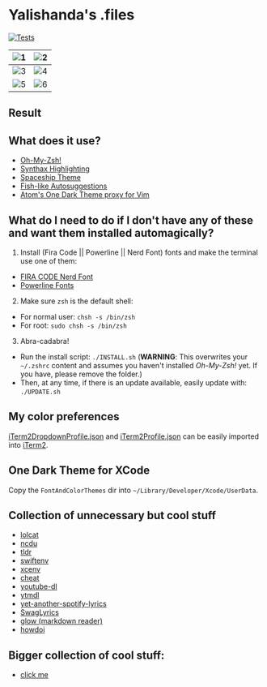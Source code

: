 # Yalishanda's .files

[![Tests](https://github.com/allexks/dotfiles/actions/workflows/tests.yml/badge.svg)](https://github.com/allexks/dotfiles/actions/workflows/tests.yml)

| ![1](screenshots/1.png) | ![2](screenshots/2.png) |
|---------|-------------|
| ![3](screenshots/3.png) | ![4](screenshots/4.png) |
| ![5](screenshots/5.png) | ![6](screenshots/6.png) |

## Result



## What does it use?
- [Oh-My-Zsh!](https://github.com/robbyrussell/oh-my-zsh)
- [Synthax Highlighting](https://github.com/zsh-users/zsh-syntax-highlighting)
- [Spaceship Theme](https://github.com/denysdovhan/spaceship-prompt)
- [Fish-like Autosuggestions](https://github.com/zsh-users/zsh-autosuggestions)
- [Atom's One Dark Theme proxy for Vim](https://github.com/joshdick/onedark.vim)

## What do I need to do if I don't have any of these and want them installed automagically?
1. Install (Fira Code || Powerline || Nerd Font) fonts and make the terminal use one of them:
- [FIRA CODE Nerd Font](https://www.nerdfonts.com/font-downloads)
- [Powerline Fonts](https://github.com/powerline/fonts/tree/master/SourceCodePro)

2. Make sure `zsh` is the default shell:
- For normal user: `chsh -s /bin/zsh`
- For root: `sudo chsh -s /bin/zsh`

3. Abra-cadabra!
- Run the install script:
`./INSTALL.sh` (**WARNING**: This overwrites your `~/.zshrc` content and assumes you haven't installed *Oh-My-Zsh!* yet. If you have, please remove the folder.)
- Then, at any time, if there is an update available, easily update with:
`./UPDATE.sh`

## My color preferences

[iTerm2DropdownProfile.json](iTerm2DropdownProfile.json) and [iTerm2Profile.json](Term2Profile.json) can be easily imported into [iTerm2](https://iterm2.com/).

## One Dark Theme for XCode

Copy the `FontAndColorThemes` dir into `~/Library/Developer/Xcode/UserData`.

## Collection of unnecessary but cool stuff
- [lolcat](https://github.com/busyloop/lolcat)
- [ncdu](https://dev.yorhel.nl/ncdu)
- [tldr](https://github.com/tldr-pages/tldr)
- [swiftenv](https://github.com/kylef/swiftenv)
- [xcenv](https://github.com/xcenv/xcenv)
- [cheat](https://github.com/cheat/cheat)
- [youtube-dl](https://github.com/ytdl-org/youtube-dl)
- [ytmdl](https://github.com/deepjyoti30/ytmdl)
- [yet-another-spotify-lyrics](https://github.com/goktug97/yet-another-spotify-lyrics)
- [SwagLyrics](https://github.com/SwagLyrics/SwagLyrics-For-Spotify)
- [glow (markdown reader)](https://github.com/charmbracelet/glow)
- [howdoi](https://github.com/gleitz/howdoi)

## Bigger collection of cool stuff:
- [click me](https://github.com/agarrharr/awesome-cli-apps)
